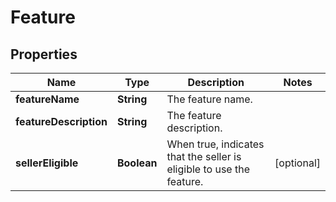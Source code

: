 # Feature

## Properties
Name | Type | Description | Notes
------------ | ------------- | ------------- | -------------
**featureName** | **String** | The feature name. | 
**featureDescription** | **String** | The feature description. | 
**sellerEligible** | **Boolean** | When true, indicates that the seller is eligible to use the feature. |  [optional]

